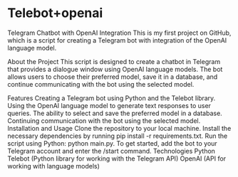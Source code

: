 # Telebot+openai

Telegram Chatbot with OpenAI Integration
This is my first project on GitHub, which is a script for creating a Telegram bot with integration of the OpenAI language model.

About the Project
This script is designed to create a chatbot in Telegram that provides a dialogue window using OpenAI language models. The bot allows users to choose their preferred model, save it in a database, and continue communicating with the bot using the selected model.

Features
Creating a Telegram bot using Python and the Telebot library.
Using the OpenAI language model to generate text responses to user queries.
The ability to select and save the preferred model in a database.
Continuing communication with the bot using the selected model.
Installation and Usage
Clone the repository to your local machine.
Install the necessary dependencies by running pip install -r requirements.txt.
Run the script using Python: python main.py.
To get started, add the bot to your Telegram account and enter the /start command.
Technologies
Python
Telebot (Python library for working with the Telegram API)
OpenAI (API for working with language models)

